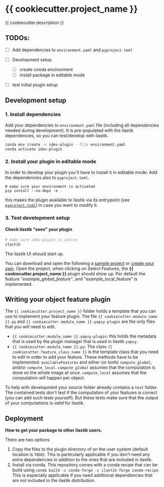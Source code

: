 # {{ cookiecutter.project_name }}

{{ cookiecutter.description }}


## TODOs:

- [ ] Add dependencies to `environment.yaml` and `pyproject.toml`
- [ ] Development setup
  - [ ] create conda environment
  - [ ] install package in editable mode
- [ ] test initial plugin setup


## Development setup

### 1. Install dependencies

Add your dependencies to `environment.yaml` file (including all dependencies needed during development).
It is pre-populated with the ilastik dependencies, so you can test/develop with ilastik.

```bash
conda env create -n idev-plugin --file environment.yaml
conda activate idev-plugin
```

### 2. Install your plugin in editable mode

In order to develop your plugin you'll have to install it in editable mode:
Add the dependencies also to `pyproject.toml`.

```
# make sure your environment is activated
pip install --no-deps -e .
```

this makes the plugin available to ilastik via its entrypoint (see [`pyproject.toml`][pyproject]) in case you want to modify it.

### 3. Test development setup

#### Check ilastik "sees" your plugin

```bash
# make sure idev-plugin is active
ilastik
```

The ilastik UI should start up.

You can download and open the following a [sample project][ocex] or [create your own][ocdocs].
Open the project, when clicking on _Select Features_, the **{{ cookiecutter.project_name }}** plugin should show up.
Per default the feature _"example_global_feature"_, and "example_local_feature" is implemented.

## Writing your object feature plugin

The `{{ cookiecutter.project_name }}` folder holds a template that you can use to implement your feature plugin.
The file `{{ cookiecutter.module_name }}.py` and `{{ cookiecutter.module_name }}.yapsy-plugin` are the only files that you will need to edit.

* `{{ cookiecutter.module_name }}.yapsy-plugin`: this holds the metadata that is used by the plugin manager that is used in ilastik `yapsy`.
* `{{ cookiecutter.module_name }}.py`: The class `{{ cookiecutter.feature_class_name }}` is the template class that you need to edit in order to add your feature.
  These methods have to be implemented: `availableFeatures` and either (or both) `compute_global`, and/or `compute_local`.
  _`compute_global`_ assumes that the computation is done on the whole image at once.
  _`compute_local`_ assumes that the computation will happen per object.


To help with development your source folder already contains a `test` folder.
The contained tests don't test if the computation of your features is correct (you can add such tests yourself).
But these tests make sure that the output of your computations is _valid_ for ilastik.

## Deployment

__How to get your package to other ilastik users.__

There are two options

1. Copy the files to the plugin directory of on the user system (default location is `TODO`).
   This is particularly applicable if you don't need any extra dependencies in addition to the ones that are included in ilastik.
2. Install via conda.
   This repository comes with a conda recipe that can be build using `conda build -c conda-forge -c ilastik-forge conda-recipe`
   This is especially applicable if you need additional dependencies that are not included in the ilastik distribution.


[ocdocs]: https://www.ilastik.org/documentation/objects/objects
[ocex]: https://data.ilastik.org/object_classification_example.zip
[pyproject]: ./pyproject.toml

